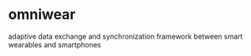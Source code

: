 # omniwear

adaptive data exchange and synchronization framework between smart wearables and smartphones
